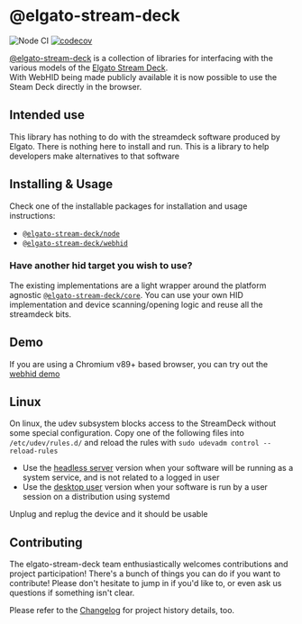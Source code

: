 # @elgato-stream-deck

![Node CI](https://github.com/Julusian/node-elgato-stream-deck/workflows/Node%20CI/badge.svg)
[![codecov](https://codecov.io/gh/Julusian/node-elgato-stream-deck/branch/master/graph/badge.svg?token=Hl4QXGZJMF)](https://codecov.io/gh/Julusian/node-elgato-stream-deck)

[@elgato-stream-deck](https://www.npmjs.com/org/elgato-stream-deck) is a collection of libraries for interfacing with the various models of the [Elgato Stream Deck](https://www.elgato.com/en/gaming/).  
With WebHID being made publicly available it is now possible to use the Steam Deck directly in the browser.

## Intended use

This library has nothing to do with the streamdeck software produced by Elgato. There is nothing here to install and run. This is a library to help developers make alternatives to that software

## Installing & Usage

Check one of the installable packages for installation and usage instructions:

-   [`@elgato-stream-deck/node`](https://npm.im/@elgato-stream-deck/node)
-   [`@elgato-stream-deck/webhid`](https://npm.im/@elgato-stream-deck/webhid)

### Have another hid target you wish to use?

The existing implementations are a light wrapper around the platform agnostic [`@elgato-stream-deck/core`](https://npm.im/@elgato-stream-deck/core). You can use your own HID implementation and device scanning/opening logic and reuse all the streamdeck bits.

## Demo

If you are using a Chromium v89+ based browser, you can try out the [webhid demo](https://julusian.github.io/node-elgato-stream-deck/)

## Linux

On linux, the udev subsystem blocks access to the StreamDeck without some special configuration.
Copy one of the following files into `/etc/udev/rules.d/` and reload the rules with `sudo udevadm control --reload-rules`

-   Use the [headless server](./packages/node/udev/50-elgato-stream-deck-headless.rules) version when your software will be running as a system service, and is not related to a logged in user
-   Use the [desktop user](./packages/node/udev/50-elgato-stream-deck-user.rules) version when your software is run by a user session on a distribution using systemd

Unplug and replug the device and it should be usable

## Contributing

The elgato-stream-deck team enthusiastically welcomes contributions and project participation! There's a bunch of things you can do if you want to contribute! Please don't hesitate to jump in if you'd like to, or even ask us questions if something isn't clear.

Please refer to the [Changelog](CHANGELOG.md) for project history details, too.
